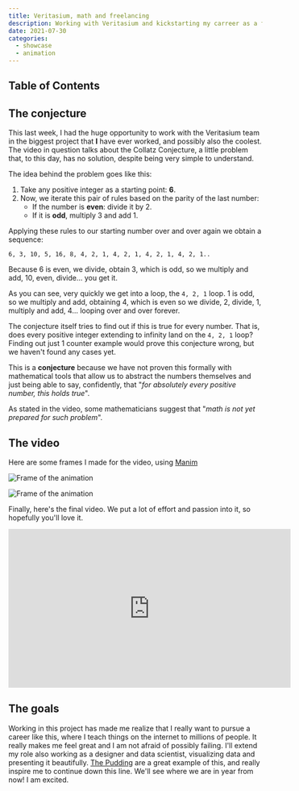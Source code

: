 ```yaml
---
title: Veritasium, math and freelancing
description: Working with Veritasium and kickstarting my carreer as a freelancer
date: 2021-07-30
categories:
  - showcase
  - animation
---
```


## Table of Contents

## The conjecture

This last week, I had the huge opportunity to work with the Veritasium team in the biggest project that **I** have ever worked, and possibly also the coolest. The video in question talks about the Collatz Conjecture, a little problem that, to this day, has no solution, despite being very simple to understand.

The idea behind the problem goes like this:

1. Take any positive integer as a starting point: **6**.
1. Now, we iterate this pair of rules based on the parity of the last number:
   - If the number is **even**: divide it by 2.
   - If it is **odd**, multiply 3 and add 1.

Applying these rules to our starting number over and over again we obtain a sequence:

`6, 3, 10, 5, 16, 8, 4, 2, 1, 4, 2, 1, 4, 2, 1, 4, 2, 1..`

Because 6 is even, we divide, obtain 3, which is odd, so we multiply and add, 10, even, divide... you get it.

As you can see, very quickly we get into a loop, the `4, 2, 1` loop. 1 is odd, so we multiply and add, obtaining 4, which is even so we divide, 2, divide, 1, multiply and add, 4... looping over and over forever.

The conjecture itself tries to find out if this is true for every number. That is, does every positive integer extending to infinity land on the `4, 2, 1` loop? Finding out just 1 counter example would prove this conjecture wrong, but we haven't found any cases yet.

This is a **conjecture** because we have not proven this formally with mathematical tools that allow us to abstract the numbers themselves and just being able to say, confidently, that "_for absolutely every positive number, this holds true_".

As stated in the video, some mathematicians suggest that "_math is not yet prepared for such problem_".

## The video

Here are some frames I made for the video, using [Manim](https://github.com/3b1b/manim)

![Frame of the animation](/assets/veritasium-freelancing/WhyFall_1.png)

![Frame of the animation](/assets/veritasium-freelancing/loop.png)

Finally, here's the final video. We put a lot of effort and passion into it, so hopefully you'll love it.

<iframe width="560" height="315" src="https://www.youtube.com/embed/094y1Z2wpJg" title="YouTube video player" frameborder="0" allow="accelerometer; autoplay; clipboard-write; encrypted-media; gyroscope; picture-in-picture" allowfullscreen></iframe>

## The goals

Working in this project has made me realize that I really want to pursue a career like this, where I teach things on the internet to millions of people. It really makes me feel great and I am not afraid of possibly failing. I'll extend my role also working as a designer and data scientist, visualizing data and presenting it beautifully. [The Pudding](https://pudding.cool) are a great example of this, and really inspire me to continue down this line. We'll see where we are in year from now! I am excited.
